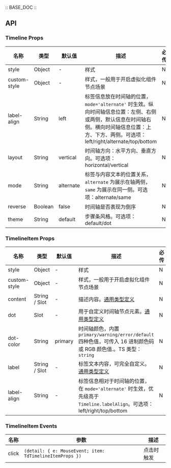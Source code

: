 :: BASE_DOC ::

## API

### Timeline Props

名称 | 类型 | 默认值 | 描述 | 必传
-- | -- | -- | -- | --
style | Object | - | 样式 | N
custom-style | Object | - | 样式，一般用于开启虚拟化组件节点场景 | N
label-align | String | left | 标签信息放在时间轴的位置，`mode='alternate'` 时生效。纵向时间轴信息位置：左侧、右侧或两侧，默认信息在时间轴右侧。横向时间轴信息位置：上方、下方、两侧。可选项：left/right/alternate/top/bottom | N
layout | String | vertical | 时间轴方向：水平方向、垂直方向。可选项：horizontal/vertical | N
mode | String | alternate | 标签与内容文本的位置关系，`alternate` 为展示在轴两侧，`same` 为展示在同一侧。可选项：alternate/same | N
reverse | Boolean | false | 时间轴是否表现为倒序 | N
theme | String | default | 步骤条风格。可选项：default/dot | N


### TimelineItem Props

名称 | 类型 | 默认值 | 描述 | 必传
-- | -- | -- | -- | --
style | Object | - | 样式 | N
custom-style | Object | - | 样式，一般用于开启虚拟化组件节点场景 | N
content | String / Slot | - | 描述内容。[通用类型定义](https://github.com/Tencent/tdesign-miniprogram/blob/develop/src/common/common.ts) | N
dot | Slot | - | 用于自定义时间轴节点元素。[通用类型定义](https://github.com/Tencent/tdesign-miniprogram/blob/develop/src/common/common.ts) | N
dot-color | String | primary | 时间轴颜色，内置 `primary/warning/error/default` 四种色值，可传入 16 进制颜色码或 RGB 颜色值.。TS 类型：`string` | N
label | String / Slot | - | 标签文本内容，可完全自定义。[通用类型定义](https://github.com/Tencent/tdesign-miniprogram/blob/develop/src/common/common.ts) | N
label-align | String | - | 标签信息相对于时间轴的位置，在 `mode='alternate'` 时生效，优先级高于 `Timeline.labelAlign`。可选项：left/right/top/bottom | N

### TimelineItem Events

名称 | 参数 | 描述
-- | -- | --
click | `(detail: { e: MouseEvent; item: TdTimelineItemProps })` | 点击时触发
